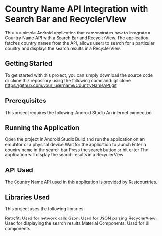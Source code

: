 # Country Name API Integration with Search Bar and RecyclerView

This is a simple Android application that demonstrates how to integrate a Country Name API with a Search Bar and RecyclerView. 
The application fetches country names from the API, allows users to search for a particular country and displays the search results in a RecyclerView.

## Getting Started
To get started with this project, you can simply download the source code or clone this repository using the following command:
git clone https://github.com/your_username/CountryNameAPI.git

## Prerequisites
This project requires the following:
Android Studio
An internet connection

## Running the Application
Open the project in Android Studio
Build and run the application on an emulator or a physical device
Wait for the application to launch
Enter a country name in the search bar
Press the search button or hit enter
The application will display the search results in a RecyclerView

## API Used
The Country Name API used in this application is provided by Restcountries.

## Libraries Used
This project uses the following libraries:

Retrofit: Used for network calls
Gson: Used for JSON parsing
RecyclerView: Used for displaying the search results
Material Components: Used for UI components
